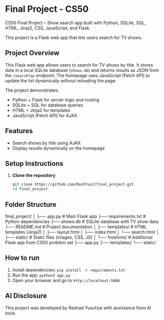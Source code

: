 # Final Project - CS50

CS50 Final Project – Show search app built with Python, SQLite, SQL, HTML, Jinja2, CSS, JavaScript, and Flask.

This project is a Flask web app that lets users search for TV shows.

## Project Overview

This Flask web app allows users to search for TV shows by title. It stores data in a local SQLite database (`shows.db`) and returns results as JSON from the `/search?q=` endpoint. The homepage uses JavaScript (Fetch API) to update the list dynamically without reloading the page.  

The project demonstrates:

- Python + Flask for server logic and routing  
- SQLite + SQL for database queries  
- HTML + Jinja2 for templates  
- JavaScript (Fetch API) for AJAX

## Features

- Search shows by title using AJAX  
- Display results dynamically on the homepage

## Setup Instructions

1. **Clone the repository**
    ```bash
   git clone https://github.com/RashYus1/final_project.git
   cd final_project

## Folder Structure

final_project/
│
├── app.py                 # Main Flask app
├── requirements.txt       # Python dependencies
├── shows.db               # SQLite database with TV show data
├── README.md              # Project documentation
│
├── templates/             # HTML templates (Jinja2)
│   ├── layout.html
│   ├── index.html
│   └── search.html
│
├── static/                # Static files (images, CSS, JS)
│
└── froshims/              # Additional Flask app from CS50 problem set
    ├── app.py
    ├── templates/
    └── static/

## How to run

1. Install dependencies: `pip install -r requirements.txt`
2. Run the app: `python3 app.py`
3. Open your browser and go to `http://localhost:5000`

## AI Disclosure

This project was developed by Rashad Yusufzai with assistance from AI tools.
